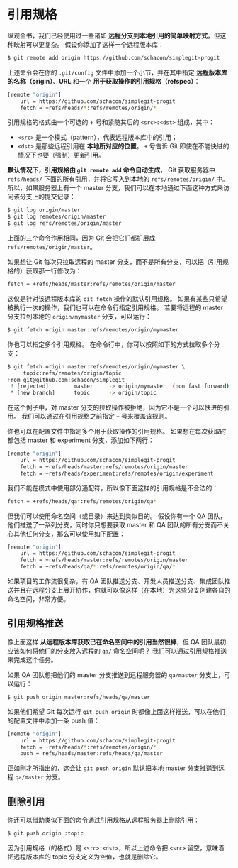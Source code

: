 # 引用规格

纵观全书，我们已经使用过一些诸如 **远程分支到本地引用的简单映射方式**，但这种映射可以更复杂。 假设你添加了这样一个远程版本库：

```bash
$ git remote add origin https://github.com/schacon/simplegit-progit
```

上述命令会在你的  `.git/config`  文件中添加一个小节，并在其中指定  **远程版本库的名称（origin）**、**URL** 和一个 **用于获取操作的引用规格（refspec）**：

```bash
[remote "origin"]
	url = https://github.com/schacon/simplegit-progit
	fetch = +refs/heads/*:refs/remotes/origin/*
```

引用规格的格式由一个可选的 + 号和紧随其后的  `<src>:<dst>`  组成，其中：

- `<src>`  是一个模式（pattern），代表远程版本库中的引用；
- `<dst>`  是那些远程引用在 **本地所对应的位置**。 `+`  号告诉 Git 即使在不能快进的情况下也要（强制）更新引用。

**默认情况下，引用规格由  `git remote add` 命令自动生成**， Git 获取服务器中 `refs/heads/`  下面的所有引用，并将它写入到本地的  `refs/remotes/origin/`  中。 所以，如果服务器上有一个 master 分支，我们可以在本地通过下面这种方式来访问该分支上的提交记录：

```bash
$ git log origin/master
$ git log remotes/origin/master
$ git log refs/remotes/origin/master
```

上面的三个命令作用相同，因为 Git 会把它们都扩展成  `refs/remotes/origin/master`。

如果想让 Git 每次只拉取远程的 master 分支，而不是所有分支，可以把（引用规格的）获取那一行修改为：

```bash
fetch = +refs/heads/master:refs/remotes/origin/master
```

这仅是针对该远程版本库的 `git fetch`  操作的默认引用规格。 如果有某些只希望被执行一次的操作，我们也可以在命令行指定引用规格。 若要将远程的 master 分支拉到本地的 `origin/mymaster` 分支，可以运行：

```bash
$ git fetch origin master:refs/remotes/origin/mymaster
```

你也可以指定多个引用规格。 在命令行中，你可以按照如下的方式拉取多个分支：

```bash
$ git fetch origin master:refs/remotes/origin/mymaster \
	 topic:refs/remotes/origin/topic
From git@github.com:schacon/simplegit
 ! [rejected]        master     -> origin/mymaster  (non fast forward)
 * [new branch]      topic      -> origin/topic
```

在这个例子中，对 master 分支的拉取操作被拒绝，因为它不是一个可以快进的引用。 我们可以通过在引用规格之前指定 `+` 号来覆盖该规则。

你也可以在配置文件中指定多个用于获取操作的引用规格。 如果想在每次获取时都包括 master 和 experiment 分支，添加如下两行：

```bash
[remote "origin"]
	url = https://github.com/schacon/simplegit-progit
	fetch = +refs/heads/master:refs/remotes/origin/master
	fetch = +refs/heads/experiment:refs/remotes/origin/experiment
```

我们不能在模式中使用部分通配符，所以像下面这样的引用规格是不合法的：

```bash
fetch = +refs/heads/qa*:refs/remotes/origin/qa*
```

但我们可以使用命名空间（或目录）来达到类似目的。 假设你有一个 QA 团队，他们推送了一系列分支，同时你只想要获取 master 和 QA 团队的所有分支而不关心其他任何分支，那么可以使用如下配置：

```bash
[remote "origin"]
	url = https://github.com/schacon/simplegit-progit
	fetch = +refs/heads/master:refs/remotes/origin/master
	fetch = +refs/heads/qa/*:refs/remotes/origin/qa/*
```

如果项目的工作流很复杂，有 QA 团队推送分支、开发人员推送分支、集成团队推送并且在远程分支上展开协作，你就可以像这样（在本地）为这些分支创建各自的命名空间，非常方便。

## 引用规格推送

像上面这样  **从远程版本库获取已在命名空间中的引用当然很棒**，但 QA 团队最初应该如何将他们的分支放入远程的 `qa/`  命名空间呢？ 我们可以通过引用规格推送来完成这个任务。

如果 QA 团队想把他们的 master 分支推送到远程服务器的 `qa/master` 分支上，可以运行：

```bash
$ git push origin master:refs/heads/qa/master
```

如果他们希望 Git 每次运行 `git push origin`  时都像上面这样推送，可以在他们的配置文件中添加一条 push 值：

```bash
[remote "origin"]
	url = https://github.com/schacon/simplegit-progit
	fetch = +refs/heads/*:refs/remotes/origin/*
	push = refs/heads/master:refs/heads/qa/master
```

正如刚才所指出的，这会让 `git push origin`  默认把本地 master 分支推送到远程 `qa/master` 分支。

## 删除引用

你还可以借助类似下面的命令通过引用规格从远程服务器上删除引用：

```bash
$ git push origin :topic
```

因为引用规格（的格式）是  `<src>:<dst>`，所以上述命令把  `<src>`  留空，意味着把远程版本库的 topic 分支定义为空值，也就是删除它。
